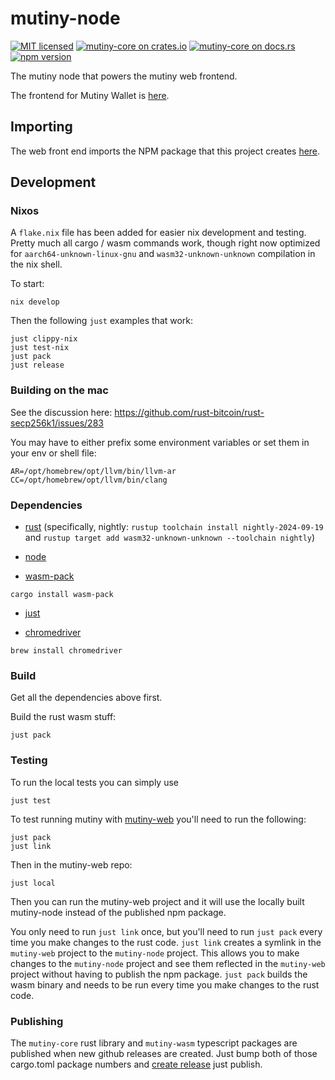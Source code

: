 # mutiny-node

[![MIT licensed](https://img.shields.io/badge/license-MIT-blue.svg)](https://github.com/utxostack/mutiny-node/blob/master/LICENSE)
[![mutiny-core on crates.io](https://img.shields.io/crates/v/mutiny-core.svg)](https://crates.io/crates/mutiny-core)
[![mutiny-core on docs.rs](https://docs.rs/mutiny-core/badge.svg)](https://docs.rs/mutiny-core)
[![npm version](https://badge.fury.io/js/@nervina-labs%2Fmutiny-wasm.svg)](https://badge.fury.io/js/@nervina-labs%2Fmutiny-wasm)

The mutiny node that powers the mutiny web frontend.

The frontend for Mutiny Wallet is [here](https://github.com/MutinyWallet/mutiny-web).

## Importing

The web front end imports the NPM package that this project
creates [here](https://www.npmjs.com/package/@mutinywallet/mutiny-wasm).

## Development

### Nixos

A `flake.nix` file has been added for easier nix development and testing. Pretty much all cargo / wasm commands work,
though right now optimized for `aarch64-unknown-linux-gnu` and `wasm32-unknown-unknown` compilation in the nix shell.

To start:

```
nix develop
```

Then the following `just` examples that work:

```
just clippy-nix
just test-nix
just pack
just release
```

### Building on the mac

See the discussion here:
https://github.com/rust-bitcoin/rust-secp256k1/issues/283

You may have to either prefix some environment variables or set them in your env or shell file:

```
AR=/opt/homebrew/opt/llvm/bin/llvm-ar CC=/opt/homebrew/opt/llvm/bin/clang
```

### Dependencies

- [rust](https://www.rust-lang.org/) (specifically, nightly: `rustup toolchain install nightly-2024-09-19`
  and `rustup target add wasm32-unknown-unknown --toolchain nightly`)

- [node](https://nodejs.org/en/)

- [wasm-pack](https://rustwasm.github.io/wasm-pack/installer/#)

```
cargo install wasm-pack
```

- [just](https://github.com/casey/just)

- [chromedriver](https://chromedriver.chromium.org/)

```
brew install chromedriver
```

### Build

Get all the dependencies above first.

Build the rust wasm stuff:

```
just pack
```

### Testing

To run the local tests you can simply use

```
just test
```

To test running mutiny with [mutiny-web](https://github.com/MutinyWallet/mutiny-web) you'll need to run the following:

```
just pack
just link
```

Then in the mutiny-web repo:

```
just local
```

Then you can run the mutiny-web project and it will use the locally built mutiny-node instead of the published npm
package.

You only need to run `just link` once, but you'll need to run `just pack` every time you make changes to the rust code.
`just link` creates a symlink in the `mutiny-web` project to the `mutiny-node` project. This allows you to make changes
to the `mutiny-node` project and see them reflected in the `mutiny-web` project without having to publish the npm
package. `just pack` builds the wasm binary and needs to be run every time you make changes to the rust code.

### Publishing

The `mutiny-core` rust library and `mutiny-wasm` typescript packages are published when new github releases are created.
Just bump both of those cargo.toml package numbers
and [create release](https://github.com/MutinyWallet/mutiny-node/releases/new)
just publish.
